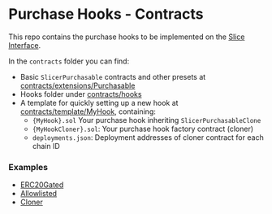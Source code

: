 # Purchase Hooks - Contracts

This repo contains the purchase hooks to be implemented on the [Slice Interface](https://github.com/slice-so/contracts-hooks).

In the `contracts` folder you can find:

- Basic `SlicerPurchasable` contracts and other presets at [contracts/extensions/Purchasable](contracts/extensions/Purchasable)
- Hooks folder under [contracts/hooks](contracts/hooks)
- A template for quickly setting up a new hook at [contracts/template/MyHook](contracts/templates/MyHook), containing:
  - `{MyHook}.sol` Your purchase hook inheriting `SlicerPurchasableClone`
  - `{MyHookCloner}.sol`: Your purchase hook factory contract (cloner)
  - `deployments.json`: Deployment addresses of cloner contract for each chain ID

<!-- ## Add a new hook

Open a PR with your new hook. In order to be merged, it needs to satisfy the following requirements:

- Has tests
- ...
- Be deployed in at least one chain
- Be verified on etherscan -->

### Examples

- [ERC20Gated](/contracts/hooks/ERC20Gated/ERC20Gated.sol)
- [Allowlisted](/contracts/hooks/Allowlisted/Allowlisted.sol)
- [Cloner](/contracts/hooks/Allowlisted/AllowlistedCloner.sol)
